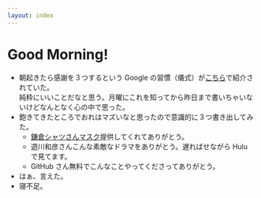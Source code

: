 ```yaml
---
layout: index
---
```

# Good Morning!

* 朝起きたら感謝を３つするという Google の習慣（儀式）が[こちら](https://diamond.jp/articles/-/233880?page=2)で紹介されていた。  
  純粋にいいことだなと思う。月曜にこれを知ってから昨日まで書いちゃいないけどなんとなく心の中で思った。
* 飽きてきたところでおれはマズいなと思ったので意識的に３つ書き出してみた。
  * [鎌倉シャツさんマスク](https://shop.shirt.co.jp/shop/pages/mask.aspx?200417_mask_mail&bdad=MzI2MF82&bdactcd=MzI2MF8xOTE0NzM-)提供してくれてありがとう。
  * 遊川和彦さんこんな素敵なドラマをありがとう。遅ればせながら Hulu で見てます。
  * GitHub さん無料でこんなことやってくださってありがとう。
* はぁ、言えた。
* 寝不足。
